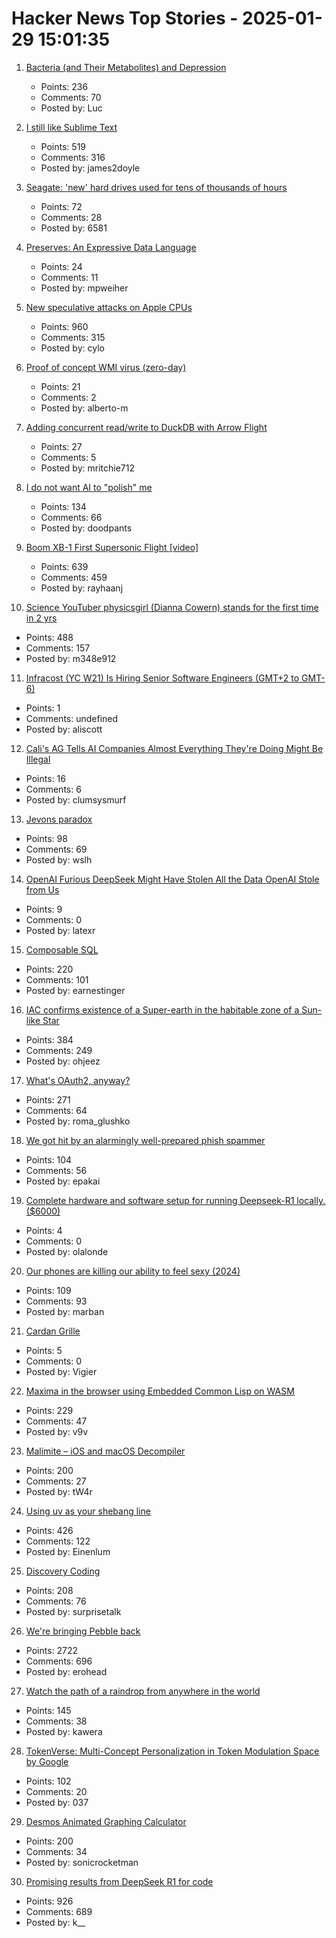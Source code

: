 # Hacker News Top Stories - 2025-01-29 15:01:35

1. [Bacteria (and Their Metabolites) and Depression](https://www.science.org/content/blog-post/bacteria-and-their-metabolites-and-depression)
   - Points: 236
   - Comments: 70
   - Posted by: Luc

2. [I still like Sublime Text](https://ohdoylerules.com/workflows/why-i-still-like-sublime-text-in-2025/)
   - Points: 519
   - Comments: 316
   - Posted by: james2doyle

3. [Seagate: 'new' hard drives used for tens of thousands of hours](https://www.tomshardware.com/pc-components/hdds/german-seagate-customers-say-their-new-hard-drives-were-actually-used-resold-hdds-reportedly-used-for-tens-of-thousands-of-hours)
   - Points: 72
   - Comments: 28
   - Posted by: 6581

4. [Preserves: An Expressive Data Language](https://preserves.dev/)
   - Points: 24
   - Comments: 11
   - Posted by: mpweiher

5. [New speculative attacks on Apple CPUs](https://predictors.fail/)
   - Points: 960
   - Comments: 315
   - Posted by: cylo

6. [Proof of concept WMI virus (zero-day)](https://github.com/pulpocaminante/Stuxnet)
   - Points: 21
   - Comments: 2
   - Posted by: alberto-m

7. [Adding concurrent read/write to DuckDB with Arrow Flight](https://www.definite.app/blog/duck-takes-flight)
   - Points: 27
   - Comments: 5
   - Posted by: mritchie712

8. [I do not want AI to "polish" me](https://thebloggess.com/2025/01/28/no-i-do-not-want-ai-to-polish-me/)
   - Points: 134
   - Comments: 66
   - Posted by: doodpants

9. [Boom XB-1 First Supersonic Flight [video]](https://www.youtube.com/watch?v=-qisIViAHwI)
   - Points: 639
   - Comments: 459
   - Posted by: rayhaanj

10. [Science YouTuber physicsgirl (Dianna Cowern) stands for the first time in 2 yrs](https://www.youtube.com/shorts/2ntx91cOYEc)
   - Points: 488
   - Comments: 157
   - Posted by: m348e912

11. [Infracost (YC W21) Is Hiring Senior Software Engineers (GMT+2 to GMT-6)](https://infracost.notion.site/Join-the-team-6512e4f4a89d4fc5b7a112583c0a1c3c)
   - Points: 1
   - Comments: undefined
   - Posted by: aliscott

12. [Cali's AG Tells AI Companies Almost Everything They're Doing Might Be Illegal](https://gizmodo.com/californias-ag-tells-ai-companies-practically-everything-theyre-doing-might-be-illegal-2000555896)
   - Points: 16
   - Comments: 6
   - Posted by: clumsysmurf

13. [Jevons paradox](https://en.wikipedia.org/wiki/Jevons_paradox)
   - Points: 98
   - Comments: 69
   - Posted by: wslh

14. [OpenAI Furious DeepSeek Might Have Stolen All the Data OpenAI Stole from Us](https://www.404media.co/openai-furious-deepseek-might-have-stolen-all-the-data-openai-stole-from-us/)
   - Points: 9
   - Comments: 0
   - Posted by: latexr

15. [Composable SQL](https://borretti.me/article/composable-sql)
   - Points: 220
   - Comments: 101
   - Posted by: earnestinger

16. [IAC confirms existence of a Super-earth in the habitable zone of a Sun-like Star](https://www.iac.es/en/outreach/news/iac-confirms-existence-super-earth-habitable-zone-sun-star)
   - Points: 384
   - Comments: 249
   - Posted by: ohjeez

17. [What's OAuth2, anyway?](https://www.romaglushko.com/blog/whats-aouth2/)
   - Points: 271
   - Comments: 64
   - Posted by: roma_glushko

18. [We got hit by an alarmingly well-prepared phish spammer](https://utcc.utoronto.ca/~cks/space/blog/spam/WellPreparedPhishSpammer)
   - Points: 104
   - Comments: 56
   - Posted by: epakai

19. [Complete hardware and software setup for running Deepseek-R1 locally. ($6000)](https://twitter.com/carrigmat/status/1884244369907278106)
   - Points: 4
   - Comments: 0
   - Posted by: olalonde

20. [Our phones are killing our ability to feel sexy (2024)](https://catherineshannon.substack.com/p/your-phone-is-why-you-dont-feel-sexy)
   - Points: 109
   - Comments: 93
   - Posted by: marban

21. [Cardan Grille](https://en.wikipedia.org/wiki/Cardan_grille)
   - Points: 5
   - Comments: 0
   - Posted by: Vigier

22. [Maxima in the browser using Embedded Common Lisp on WASM](https://maxima-on-wasm.pages.dev/)
   - Points: 229
   - Comments: 47
   - Posted by: v9v

23. [Malimite – iOS and macOS Decompiler](https://github.com/LaurieWired/Malimite)
   - Points: 200
   - Comments: 27
   - Posted by: tW4r

24. [Using uv as your shebang line](https://akrabat.com/using-uv-as-your-shebang-line/)
   - Points: 426
   - Comments: 122
   - Posted by: Einenlum

25. [Discovery Coding](https://jimmyhmiller.github.io/discovery-coding)
   - Points: 208
   - Comments: 76
   - Posted by: surprisetalk

26. [We're bringing Pebble back](https://repebble.com/)
   - Points: 2722
   - Comments: 696
   - Posted by: erohead

27. [Watch the path of a raindrop from anywhere in the world](https://river-runner-global.samlearner.com/)
   - Points: 145
   - Comments: 38
   - Posted by: kawera

28. [TokenVerse: Multi-Concept Personalization in Token Modulation Space by Google](https://token-verse.github.io/)
   - Points: 102
   - Comments: 20
   - Posted by: 037

29. [Desmos Animated Graphing Calculator](https://www.desmos.com/)
   - Points: 200
   - Comments: 34
   - Posted by: sonicrocketman

30. [Promising results from DeepSeek R1 for code](https://simonwillison.net/2025/Jan/27/llamacpp-pr/)
   - Points: 926
   - Comments: 689
   - Posted by: k__

